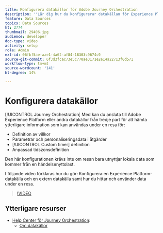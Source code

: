 ```yaml
---
title: Konfigurera datakällor för Adobe Journey Orchestration
description: '"Lär dig hur du konfigurerar datakällan för Experience Platform, konfigurerar en extern datakälla och söker efter och använder data under en resa."'
feature: Data Sources
topics: Data Sources
kt: 2774
thumbnail: 29406.jpg
audience: developer
doc-type: video
activity: setup
role: Admin
exl-id: 06fbf5ae-aae1-4a62-af84-18303c9674c9
source-git-commit: 6f3d3fcac73e5c770ae3171e2e14a22713f0d571
workflow-type: tm+mt
source-wordcount: '141'
ht-degree: 14%

---
```


# Konfigurera datakällor

[!UICONTROL Journey Orchestration] Med kan du ansluta till Adobe Experience Platform eller andra datakällor från tredje part för att hämta ytterligare information som kan användas under en resa för:

* Definition av villkor
* Parametrar och personaliseringsdata i åtgärder
* [!UICONTROL Custom timer] definition
* Anpassad tidszonsdefinition

Den här konfigurationen krävs inte om resan bara utnyttjar lokala data som kommer från en händelsenyttolast.

I följande video förklaras hur du gör: Konfigurera en Experience Platform-datakälla och en extern datakälla samt hur du hittar och använder data under en resa.

>[!VIDEO](https://video.tv.adobe.com/v/29406?quality=12)

## Ytterligare resurser

* [Help Center för Journey Orchestration](https://docs.adobe.com/content/help/sv/journeys/using/journey-orchestration-home.html):
   * [Om datakällor](https://docs.adobe.com/content/help/en/journeys/using/data-source-journeys/about-data-sources.html)
